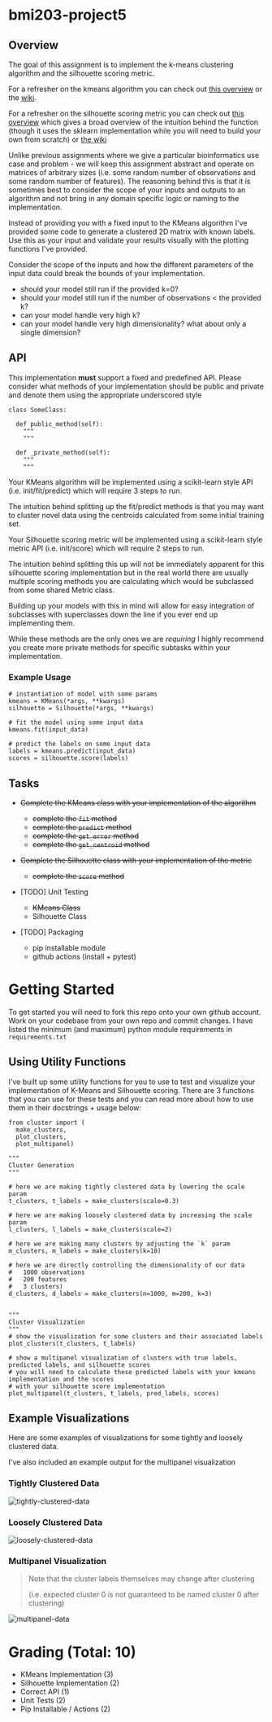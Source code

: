 # bmi203-project5

## Overview
The goal of this assignment is to implement the k-means clustering algorithm and the silhouette scoring metric. 

For a refresher on the kmeans algorithm you can check out [this overview](https://towardsmachinelearning.org/k-means/) or the [wiki](https://towardsmachinelearning.org/k-means/). 

For a refresher on the silhouette scoring metric you can check out [this overview](https://tushar-joshi-89.medium.com/silhouette-score-a9f7d8d78f29) which gives a broad overview of the intuition behind the function (though it uses the sklearn implementation while you will need to build your own from scratch) or [the wiki](https://en.wikipedia.org/wiki/Silhouette_(clustering))

Unlike previous assignments where we give a particular bioinformatics use case and problem - we will keep this assignment abstract and operate on matrices of arbitrary sizes (i.e. some random number of observations and some random number of features). The reasoning behind this is that it is sometimes best to consider the scope of your inputs and outputs to an algorithm and not bring in any domain specific logic or naming to the implementation.  

Instead of providing you with a fixed input to the KMeans algorithm I've provided some code to generate a clustered 2D matrix with known labels. Use this as your input and validate your results visually with the plotting functions I've provided. 

Consider the scope of the inputs and how the different parameters of the input data could break the bounds of your implementation.
  * should your model still run if the provided k=0?
  * should your model still run if the number of observations < the provided k?
  * can your model handle very high k? 
  * can your model handle very high dimensionality? what about only a single dimension? 

## API
This implementation __must__ support a fixed and predefined API. Please consider what methods of your implementation should be public and private and denote them using the appropriate underscored style 

```python3
class SomeClass:
  
  def public_method(self):
    """
    """

  def _private_method(self):
    """
    """
```

Your KMeans algorithm will be implemented using a scikit-learn style API (i.e. init/fit/predict) which will require 3 steps to run. 

The intuition behind splitting up the fit/predict methods is that you may want to cluster novel data using the centroids calculated from some initial training set.

Your Silhouette scoring metric will be implemented using a scikit-learn style metric API (i.e. init/score) which will require 2 steps to run. 

The intuition behind splitting this up will not be immediately apparent for this silhouette scoring implementation but in the real world there are usually multiple scoring methods you are calculating which would be subclassed from some shared Metric class. 

Building up your models with this in mind will allow for easy integration of subclasses with superclasses down the line if you ever end up implementing them. 

While these methods are the only ones we are _requiring_ I highly recommend you create more private methods for specific subtasks within your implementation. 

### Example Usage
```python3
# instantiation of model with some params
kmeans = KMeans(*args, **kwargs)
silhouette = Silhouette(*args, **kwargs)

# fit the model using some input data
kmeans.fit(input_data)

# predict the labels on some input data
labels = kmeans.predict(input_data)
scores = silhouette.score(labels)
```

## Tasks
* ~~Complete the KMeans class with your implementation of the algorithm~~
  * ~~complete the `fit` method~~
  * ~~complete the `predict` method~~
  * ~~complete the `get_error` method~~
  * ~~complete the `get_centroid` method~~

* ~~Complete the Silhouette class with your implementation of the metric~~
  * ~~complete the `score` method~~

* [TODO] Unit Testing
  * ~~KMeans Class~~
  * Silhouette Class

* [TODO] Packaging
  * pip installable module
  * github actions (install + pytest)

# Getting Started
To get started you will need to fork this repo onto your own github account. Work on your codebase from your own repo and commit changes. I have listed the minimum (and maximum) python module requirements in `requirements.txt` 

## Using Utility Functions
I've built up some utility functions for you to use to test and visualize your implementation of K-Means and Silhouette scoring. There are 3 functions that you can use for these tests and you can read more about how to use them in their docstrings + usage below:

```python3
from cluster import (
  make_clusters, 
  plot_clusters, 
  plot_multipanel)

"""
Cluster Generation
"""

# here we are making tightly clustered data by lowering the scale param
t_clusters, t_labels = make_clusters(scale=0.3) 

# here we are making loosely clustered data by increasing the scale param
l_clusters, l_labels = make_clusters(scale=2) 

# here we are making many clusters by adjusting the `k` param
m_clusters, m_labels = make_clusters(k=10)

# here we are directly controlling the dimensionality of our data 
#   1000 observations 
#   200 features 
#   3 clusters)
d_clusters, d_labels = make_clusters(n=1000, m=200, k=3)


"""
Cluster Visualization
"""
# show the visualization for some clusters and their associated labels
plot_clusters(t_clusters, t_labels)

# show a multipanel visualization of clusters with true labels, predicted labels, and silhouette scores
# you will need to calculate these predicted labels with your kmeans implementation and the scores 
# with your silhouette score implementation
plot_multipanel(t_clusters, t_labels, pred_labels, scores)
```

## Example Visualizations
Here are some examples of visualizations for some tightly and loosely clustered data. 

I've also included an example output for the multipanel visualization

### Tightly Clustered Data
![tightly-clustered-data](figures/tight_clusters.png)

### Loosely Clustered Data
![loosely-clustered-data](figures/loose_clusters.png)

### Multipanel Visualization
> Note that the cluster labels themselves may change after clustering 
> 
> (i.e. expected cluster 0 is not guaranteed to be named cluster 0 after clustering) 

![multipanel-data](figures/example_multipanel.png)

# Grading (Total: 10)
* KMeans Implementation (3)
* Silhouette Implementation (2)
* Correct API (1)
* Unit Tests (2)
* Pip Installable / Actions (2)
